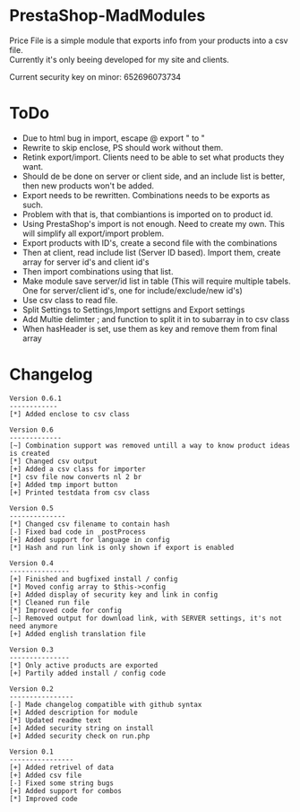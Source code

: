 PrestaShop-MadModules
=====================

Price File is a simple module that exports info from your products into a csv file.<br>
Currently it's only beeing developed for my site and clients.<br>

Current security key on minor: 652696073734

ToDo
======
- Due to html bug in import, escape @ export " to \"
-	Rewrite to skip enclose, PS should work without them.
- Retink export/import. Clients need to be able to set what products they want.
-	Should de be done on server or client side, and an include list is better, then new products won't be added.
- Export needs to be rewritten. Combinations needs to be exports as such.
-	Problem with that is, that combiantions is imported on to product id.
- Using PrestaShop's import is not enough. Need to create my own. This will simplify all export/import problem.
- Export products with ID's, create a second file with the combinations
- 	Then at client, read include list (Server ID based). Import them, create array for server id's and client id's
-	Then import combinations using that list.
-	Make module save server/id list in table (This will require multiple tabels. One for server/client id's, one for include/exclude/new id's)
-	Use csv class to read file.
- Split Settings to Settings,Import settigns and Export settings
- Add Multie delimter ; and function to split it in to subarray in to csv class
-	When hasHeader is set, use them as key and remove them from final array

Changelog
=====================
```
Version 0.6.1
------------
[*] Added enclose to csv class

Version 0.6
-------------
[~] Combination support was removed untill a way to know product ideas is created
[*] Changed csv output
[+] Added a csv class for importer
[*] csv file now converts nl 2 br
[+] Added tmp import button
[+] Printed testdata from csv class

Version 0.5
--------------
[*] Changed csv filename to contain hash
[-] Fixed bad code in _postProcess
[+] Added support for language in config
[*] Hash and run link is only shown if export is enabled

Version 0.4
---------------
[+] Finished and bugfixed install / config
[*] Moved config array to $this->config
[+] Added display of security key and link in config
[*] Cleaned run file
[*] Improved code for config
[~] Removed output for download link, with SERVER settings, it's not need anymore
[+] Added english translation file

Version 0.3
---------------
[*] Only active products are exported
[+] Partily added install / config code

Version 0.2
----------------
[-] Made changelog compatible with github syntax
[+] Added description for module
[*] Updated readme text
[+] Added security string on install
[+] Added security check on run.php

Version 0.1
----------------
[+] Added retrivel of data
[+] Added csv file
[-] Fixed some string bugs
[+] Added support for combos
[*] Improved code
```
